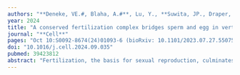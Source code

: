 ```yaml
---
authors: "**Deneke, VE.#, Blaha, A.#**, Lu, Y., **Suwita, JP., Draper, JM., Phan, CS., Panser, K.**, Schleiffer, A., **Jacob, L., Humer, T.**, Stejskal, K., Krssakova, G., Roitinger, E., Handler, D., Kamoshita, M., Vance, TDR., Wang, X., Surm, JM., Moran, Y., Lee, JE., Ikawa, M., **Pauli, A.#**"
year: 2024
title: "A conserved fertilization complex bridges sperm and egg in vertebrates"
journal: "**Cell**"
pages: "Oct 10:S0092-8674(24)01093-6 (bioRxiv: 10.1101/2023.07.27.550750)"
doi: "10.1016/j.cell.2024.09.035"
pubmed: 39423812
abstract: "Fertilization, the basis for sexual reproduction, culminates in the binding and fusion of sperm and egg. Although several proteins are known to be crucial for this process in vertebrates, the molecular mechanisms remain poorly understood. Using an AlphaFold-Multimer screen, we identified the protein Tmem81 as part of a conserved trimeric sperm complex with the essential fertilization factors Izumo1 and Spaca6. We demonstrate that Tmem81 is essential for male fertility in zebrafish and mice. In line with trimer formation, we show that Izumo1, Spaca6, and Tmem81 interact in zebrafish sperm and that the human orthologs interact in vitro. Notably, complex formation creates the binding site for the egg fertilization factor Bouncer in zebrafish. Together, our work presents a comprehensive model for fertilization across vertebrates, where a conserved sperm complex binds to divergent egg proteins-Bouncer in fish and JUNO in mammals-to mediate sperm-egg interaction."
---
```

